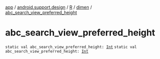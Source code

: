[app](../../../index.md) / [android.support.design](../../index.md) / [R](../index.md) / [dimen](index.md) / [abc_search_view_preferred_height](./abc_search_view_preferred_height.md)

# abc_search_view_preferred_height

`static val abc_search_view_preferred_height: `[`Int`](https://kotlinlang.org/api/latest/jvm/stdlib/kotlin/-int/index.html)
`static val abc_search_view_preferred_height: `[`Int`](https://kotlinlang.org/api/latest/jvm/stdlib/kotlin/-int/index.html)